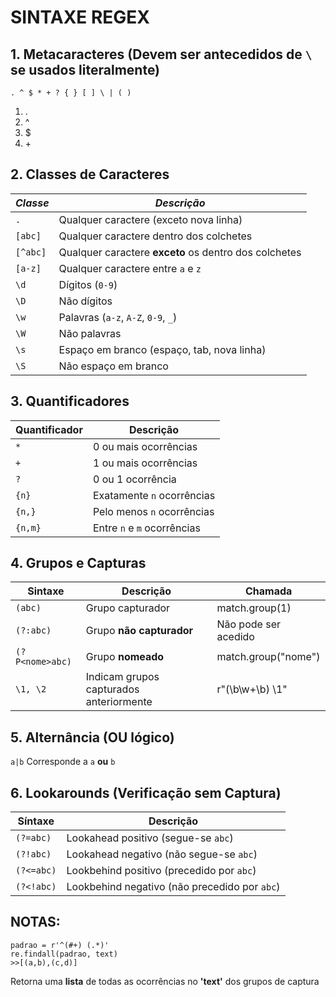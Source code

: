 # SINTAXE REGEX

## 1. Metacaracteres (Devem ser antecedidos de `\` se usados literalmente)
```
. ^ $ * + ? { } [ ] \ | ( )
```
  1. \.
  2. \^
  3. \$
  4. \+

## 2. Classes de Caracteres
| *Classe* | *Descrição* |
|--------|------------|
| `.` | Qualquer caractere (exceto nova linha) |
| `[abc]` | Qualquer caractere dentro dos colchetes |
| `[^abc]` | Qualquer caractere **exceto** os dentro dos colchetes |
| `[a-z]` | Qualquer caractere entre `a` e `z` |
| `\d` | Dígitos (`0-9`) |
| `\D` | Não dígitos |
| `\w` | Palavras (`a-z`, `A-Z`, `0-9`, `_`) |
| `\W` | Não palavras |
| `\s` | Espaço em branco (espaço, tab, nova linha) |
| `\S` | Não espaço em branco |

## 3. Quantificadores
| Quantificador | Descrição |
|--------------|-----------|
| `*` | 0 ou mais ocorrências |
| `+` | 1 ou mais ocorrências |
| `?` | 0 ou 1 ocorrência |
| `{n}` | Exatamente `n` ocorrências |
| `{n,}` | Pelo menos `n` ocorrências |
| `{n,m}` | Entre `n` e `m` ocorrências |

## 4. Grupos e Capturas
| Sintaxe | Descrição | Chamada |
|---------|------------|------------|
| `(abc)` | Grupo capturador | match.group(1) |
| `(?:abc)` | Grupo **não capturador** | Não pode ser acedido |
| `(?P<nome>abc)` | Grupo **nomeado** | match.group("nome") |
| `\1, \2` | Indicam grupos capturados anteriormente | r"(\b\w+\b) \1" |

## 5. Alternância (OU lógico)
 `a|b` Corresponde a `a` **ou** `b`

## 6. Lookarounds (Verificação sem Captura)
| Síntaxe | Descrição |
|---------|------------|
| `(?=abc)` | Lookahead positivo (segue-se `abc`) |
| `(?!abc)` | Lookahead negativo (não segue-se `abc`) |
| `(?<=abc)` | Lookbehind positivo (precedido por `abc`) |
| `(?<!abc)` | Lookbehind negativo (não precedido por `abc`) |

## NOTAS:
  ```
  padrao = r'^(#+) (.*)'
  re.findall(padrao, text)
  >>[(a,b),(c,d)]
  ```
  Retorna uma **lista** de todas as ocorrências no **'text'** dos grupos de captura
